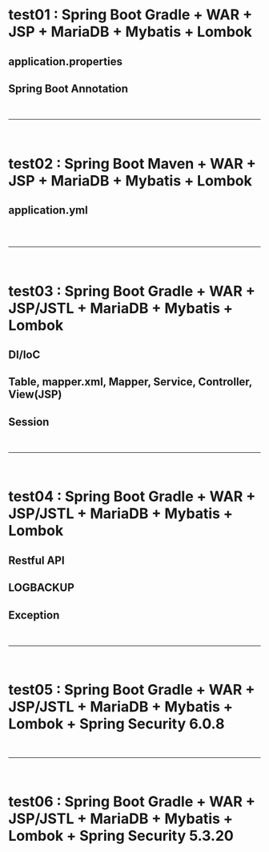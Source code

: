 # test01 : Spring Boot Gradle + WAR + JSP + MariaDB + Mybatis + Lombok

## application.properties

## Spring Boot Annotation

<br><hr><br>

# test02 : Spring Boot Maven + WAR + JSP + MariaDB + Mybatis + Lombok

## application.yml

## 

<br><hr><br>

# test03 : Spring Boot Gradle + WAR + JSP/JSTL + MariaDB + Mybatis + Lombok

## DI/IoC

## Table, mapper.xml, Mapper, Service, Controller, View(JSP)

## Session

<br><hr><br>

# test04 : Spring Boot Gradle + WAR + JSP/JSTL + MariaDB + Mybatis + Lombok

## Restful API

## LOGBACKUP

## Exception

<br><hr><br>

# test05 : Spring Boot Gradle + WAR + JSP/JSTL + MariaDB + Mybatis + Lombok + Spring Security 6.0.8

<br><hr><br>

# test06 : Spring Boot Gradle + WAR + JSP/JSTL + MariaDB + Mybatis + Lombok + Spring Security 5.3.20

